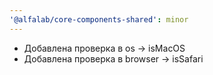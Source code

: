 ```yaml
---
'@alfalab/core-components-shared': minor
---
```


- Добавлена проверка в os -> isMacOS
- Добавлена проверка в browser -> isSafari
